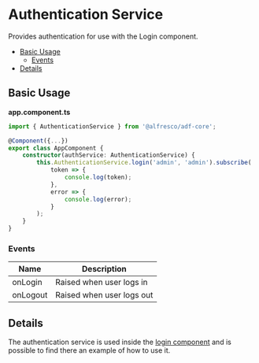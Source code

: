 # Authentication Service

Provides authentication for use with the Login component.

<!-- markdown-toc start - Don't edit this section.  npm run toc to generate it-->

<!-- toc -->

- [Basic Usage](#basic-usage)
  * [Events](#events)
- [Details](#details)

<!-- tocstop -->

<!-- markdown-toc end -->

## Basic Usage

**app.component.ts**

```ts
import { AuthenticationService } from '@alfresco/adf-core';

@Component({...})
export class AppComponent {
    constructor(authService: AuthenticationService) {
        this.AuthenticationService.login('admin', 'admin').subscribe(
            token => {
                console.log(token);
            },
            error => {
                console.log(error);
            }
        );
    }
}
```

### Events

| Name | Description |
| --- | --- |
| onLogin | Raised when user logs in |
| onLogout | Raised when user logs out |

## Details

The authentication service is used inside the [login component](../ng2-components/ng2-alfresco-login/README.md) and is possible to find there an example of how to use it.
